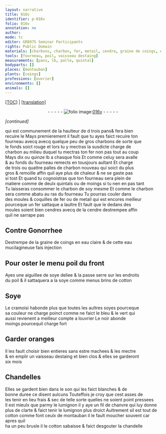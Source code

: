 ```yaml
---
layout: narrative
title: 016v
identifier: p-016v
folio: 016v
annotation: no
author:
mode: tc
editor: GR8975 Seminar Participants
rights: Public Domain
materials: [charbons, charbon, fer, metail, cendre, graine de coings, eau claire, eau, soye, cotton, Soye, cramoisi, soyes, bleu, vert, noir, oranges, estaing, son, chanvre]
tools: [fourneau, poil, vaisseau destaing]
measurements: [pans, lb, palle, quintal]
bodyparts: []
places: [montauban]
plants: [coings]
professions: [ouvrier]
environments: []
animals: []
---
```


 <p><a href="{{ site.baseurl }}/diplomatic/">[TOC]</a> | <a href="{{ site.baseurl }}/texts/p-016v_tl/" target="_blank">[translation]</a></p><div class="folio" align="center">- - - - - <a href="http://gallica.bnf.fr/ark:/12148/btv1b10500001g/f38.image" target="_blank"><img src="https://cu-mkp.github.io/2017-workshop-edition/assets/photo-icon.png" alt="folio image: " style="display:inline-block; margin-bottom:-3px;"/>016v</a> - - - - - </div>  
 
*[continued]*
  
qui est commune<span class="exp">ment</span> de la haulteur de <span class="del">d</span> trois <span class="ms">pans</span><span class="del">& fera bien<br/> recuire le</span> Mays premierem<span class="exp">ent</span> il fault que tu ayes faict recuire ton<br/> <span class="tl">fourneau</span> <span class="del">avecq</span> avecq quelque peu de gros <span class="m">charbons</span> de sorte que<br/> le fonds soict rouge et lors tu y mectras la susdicte charge de<br/> <span class="m">charbon</span> au milieu duquel tu mectras ton <span class="m">fer</span> non pas tout au coup<br/> Mays dix ou quinze <span class="ms">lb</span> a chasque fois Et co<span class="exp">mm</span>e celuy sera avalle <br/> <span class="del">&</span> au fonds du <span class="tl">fourneau</span> remects en tousjours aultant Et charge<br/> de trois ou quattre <span class="ms">palle</span>s de <span class="m">charbon</span> nouveau qui soict du plus<br/> gros & remoille affin quil aye plus de chaleur & ne se gaste pas<br/> si tost Et quand tu cognoistras que ton <span class="tl">fourneau</span> sera plein de<br/> matiere co<span class="exp">mm</span>e de deulx <span class="ms">quintal</span>s ou de moings si tu nen en pas tant<br/> Tu laisseras consommer le <span class="m">charbon</span> de soy mesme Et co<span class="exp">mm</span>e le <span class="m">charbon</span><br/> sera comme abatu au ras du <span class="tl">fourneau</span> Tu pourras couler dans<br/> des moules & coquilles de <span class="m">fer</span> ou de <span class="m">metail</span> qui est encores meilleur<br/> pourceque un <span class="m">fer</span> sattaque a laultre Et fault que le dedans des<br/> moules soient bien cendres avecq de la <span class="m">cendre</span> destrempee affin<br/> quil ne sarrape pas
 
 
  

## Contre Go<span class="exp">norrhee</span>

 
Destrempe de la <span class="m">graine de <span class="pa">coings</span></span> en <span class="m">eau claire</span> & de cette <span class="m">eau</span><br/> mucilagineuse fais injection
 
 
  

## Pour oster le menu poil du front

 
Ayes une aiguillee de <span class="m">soye</span> deliee & la passe serre sur les endroits<br/> du <span class="tl">poil</span> & il sattaquera a la <span class="m">soye</span> co<span class="exp">mm</span>e menus brins de <span class="m">cotton</span>
 
 
  

## <span class="m">Soye</span>

 
Le <span class="m">cramoisi</span> habonde plus que toutes les aultres <span class="m">soyes</span> pourceque<br/> sa couleur ne charge poinct comme ne faict le <span class="m">bleu</span> & le <span class="m">vert</span> qui<br/> aussi revienent a meilleur compte a l<span class="pro">ouvrier</span> Le <span class="m">noir</span> abonde<br/> moings pourcequil charge fort
 
 
  

## Garder <span class="m">oranges</span>

 
Il les fault choisir bien entieres sans estre machees & les mectre<br/> & en emplir un <span class="tl">vaisseau d<span class="m">estaing</span></span> <span class="del">et</span> bien clos & elles se garderont<br/> six mois
 
 
  

## Chandelles

 
Elles se gardent bien dans le <span class="m">son</span> qui les faict blanches & de<br/> bonne duree ce disent aulcuns Touteffois je croy que cest asses de<br/> les tenir en lieu frais & sec de telle sorte quelles ne soient point pressees<br/> Il est mieulx que parmy le lumignon il y aye un fil de <span class="m">chanvre</span> qui luy donne<br/> plus de clarte & faict tenir le lumignon plus droict Aultrem<span class="exp">ent</span> sil est tout de<br/> <span class="m">cotton</span> co<span class="exp">mme</span> font ceulx de <span class="pl">montauban</span> il le fault moucher souvent car apres quil<br/> ha un peu brusle <span class="del">il</span> le <span class="m">cotton</span> sabaisse & faict desgouter la chandelle
 
 